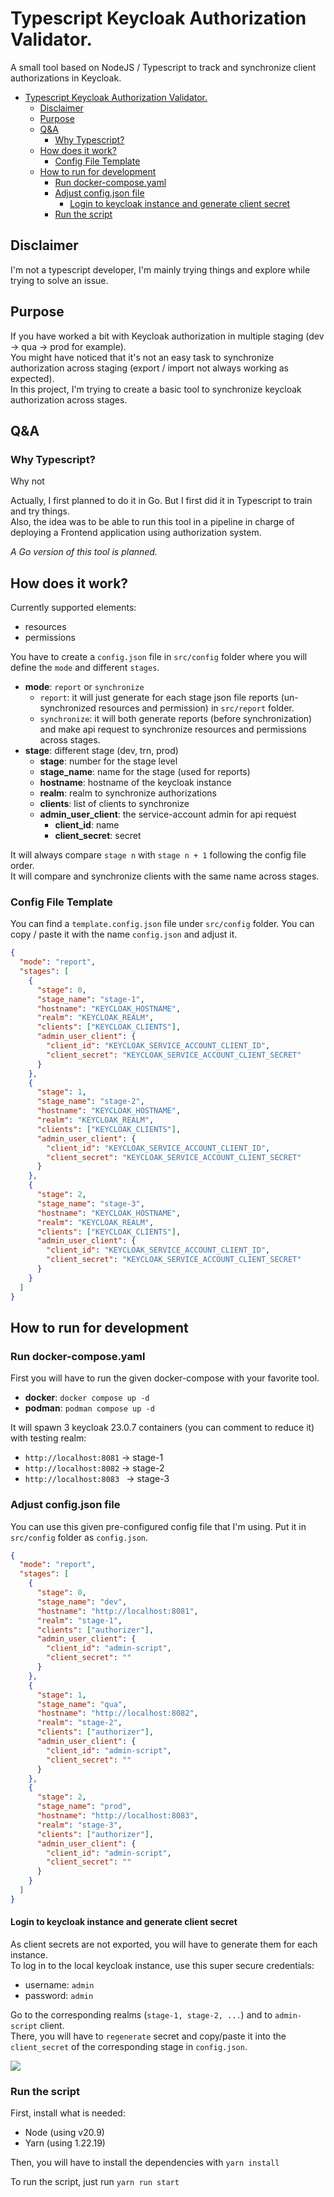 # Typescript Keycloak Authorization Validator.
A small tool based on NodeJS / Typescript to track and synchronize client authorizations in Keycloak.

<!-- TOC -->
* [Typescript Keycloak Authorization Validator.](#typescript-keycloak-authorization-validator)
  * [Disclaimer](#disclaimer)
  * [Purpose](#purpose)
  * [Q&A](#qa)
    * [Why Typescript?](#why-typescript)
  * [How does it work?](#how-does-it-work)
    * [Config File Template](#config-file-template)
  * [How to run for development](#how-to-run-for-development)
    * [Run docker-compose.yaml](#run-docker-composeyaml)
    * [Adjust config.json file](#adjust-configjson-file)
      * [Login to keycloak instance and generate client secret](#login-to-keycloak-instance-and-generate-client-secret)
    * [Run the script](#run-the-script)
<!-- TOC -->

## Disclaimer
I'm not a typescript developer, I'm mainly trying things and explore while trying to solve an issue.


## Purpose
If you have worked a bit with Keycloak authorization in multiple staging (dev -> qua -> prod for example).  
You might have noticed that it's not an easy task to synchronize authorization across staging (export / import not always working as expected).  
In this project, I'm trying to create a basic tool to synchronize keycloak authorization across stages.


## Q&A
### Why Typescript?
Why not

Actually, I first planned to do it in Go. But I first did it in Typescript to train and try things.  
Also, the idea was to be able to run this tool in a pipeline in charge of deploying a Frontend application using authorization system.    

_A Go version of this tool is planned._


## How does it work?
Currently supported elements:
- resources
- permissions

You have to create a `config.json` file in `src/config` folder where you will define the `mode` and different `stages`.
- **mode**: `report` or `synchronize`
  - `report`: it will just generate for each stage json file reports (un-synchronized resources and permission) in `src/report` folder.
  - `synchronize`: it will both generate reports (before synchronization) and make api request to synchronize resources and permissions across stages.
- **stage**: different stage (dev, trn, prod)
  - **stage**: number for the stage level
  - **stage_name**: name for the stage (used for reports)
  - **hostname**: hostname of the keycloak instance
  - **realm**: realm to synchronize authorizations
  - **clients**: list of clients to synchronize
  - **admin_user_client**: the service-account admin for api request
    - **client_id**: name
    - **client_secret**: secret


It will always compare `stage n` with `stage n + 1` following the config file order.  
It will compare and synchronize clients with the same name across stages.

### Config File Template
You can find a `template.config.json` file under `src/config` folder. You can copy / paste it with the name `config.json` and adjust it.

```json
{
  "mode": "report",
  "stages": [
    {
      "stage": 0,
      "stage_name": "stage-1",
      "hostname": "KEYCLOAK_HOSTNAME",
      "realm": "KEYCLOAK_REALM",
      "clients": ["KEYCLOAK_CLIENTS"],
      "admin_user_client": {
        "client_id": "KEYCLOAK_SERVICE_ACCOUNT_CLIENT_ID",
        "client_secret": "KEYCLOAK_SERVICE_ACCOUNT_CLIENT_SECRET"
      }
    },
    {
      "stage": 1,
      "stage_name": "stage-2",
      "hostname": "KEYCLOAK_HOSTNAME",
      "realm": "KEYCLOAK_REALM",
      "clients": ["KEYCLOAK_CLIENTS"],
      "admin_user_client": {
        "client_id": "KEYCLOAK_SERVICE_ACCOUNT_CLIENT_ID",
        "client_secret": "KEYCLOAK_SERVICE_ACCOUNT_CLIENT_SECRET"
      }
    },
    {
      "stage": 2,
      "stage_name": "stage-3",
      "hostname": "KEYCLOAK_HOSTNAME",
      "realm": "KEYCLOAK_REALM",
      "clients": ["KEYCLOAK_CLIENTS"],
      "admin_user_client": {
        "client_id": "KEYCLOAK_SERVICE_ACCOUNT_CLIENT_ID",
        "client_secret": "KEYCLOAK_SERVICE_ACCOUNT_CLIENT_SECRET"
      }
    }
  ]
}
```

## How to run for development
### Run docker-compose.yaml
First you will have to run the given docker-compose with your favorite tool.  
- **docker**: `docker compose up -d`
- **podman**: `podman compose up -d`

It will spawn 3 keycloak 23.0.7 containers (you can comment to reduce it) with testing realm:
- `http://localhost:8081` -> stage-1
- `http://localhost:8082` -> stage-2
- `http://localhost:8083 ` -> stage-3

### Adjust config.json file
You can use this given pre-configured config file that I'm using. Put it in `src/config` folder as `config.json`.

```json
{
  "mode": "report",
  "stages": [
    {
      "stage": 0,
      "stage_name": "dev",
      "hostname": "http://localhost:8081",
      "realm": "stage-1",
      "clients": ["authorizer"],
      "admin_user_client": {
        "client_id": "admin-script",
        "client_secret": ""
      }
    },
    {
      "stage": 1,
      "stage_name": "qua",
      "hostname": "http://localhost:8082",
      "realm": "stage-2",
      "clients": ["authorizer"],
      "admin_user_client": {
        "client_id": "admin-script",
        "client_secret": ""
      }
    },
    {
      "stage": 2,
      "stage_name": "prod",
      "hostname": "http://localhost:8083",
      "realm": "stage-3",
      "clients": ["authorizer"],
      "admin_user_client": {
        "client_id": "admin-script",
        "client_secret": ""
      }
    }
  ]
}
```

#### Login to keycloak instance and generate client secret
As client secrets are not exported, you will have to generate them for each instance.   
To log in to the local keycloak instance, use this super secure credentials: 
- username: `admin`
- password: `admin`

Go to the corresponding realms (`stage-1, stage-2, ...`) and to `admin-script` client.  
There, you will have to `regenerate` secret and copy/paste it into the `client_secret` of the corresponding stage in `config.json`.   

![](./doc/img/client.png)

### Run the script
First, install what is needed:
- Node (using v20.9)
- Yarn (using 1.22.19)

Then, you will have to install the dependencies with `yarn install`

To run the script, just run `yarn run start`
